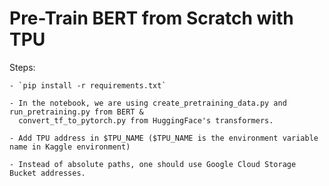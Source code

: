 # Pre-Train BERT from Scratch with TPU

Steps:	

	- `pip install -r requirements.txt`

	- In the notebook, we are using create_pretraining_data.py and run_pretraining.py from BERT &
	  convert_tf_to_pytorch.py from HuggingFace's transformers.

	- Add TPU address in $TPU_NAME ($TPU_NAME is the environment variable name in Kaggle environment)

	- Instead of absolute paths, one should use Google Cloud Storage Bucket addresses.
